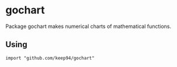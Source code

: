 # gochart
Package gochart makes numerical charts of mathematical functions.

## Using

	import "github.com/keep94/gochart"

